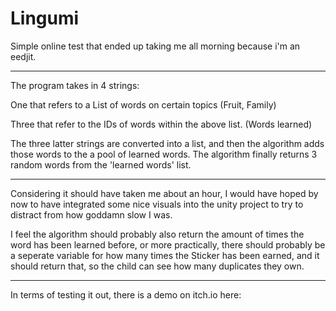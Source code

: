 # Lingumi

Simple online test that ended up taking me all morning because i'm an eedjit.
***
The program takes in 4 strings:

One that refers to a List of words on certain topics (Fruit, Family)

Three that refer to the IDs of words within the above list. (Words learned)

The three latter strings are converted into a list, and then the algorithm adds those words to the a pool of learned words.
The algorithm finally returns 3 random words from the 'learned words' list.
***
Considering it should have taken me about an hour,
I would have hoped by now to have integrated some nice visuals into the unity project to try to distract from how goddamn slow I was.

I feel the algorithm should probably also return the amount of times the word has been learned before,
or more practically, there should probably be a seperate variable for how many times the Sticker has been earned,
and it should return that, so the child can see how many duplicates they own.
***
In terms of testing it out, there is a demo on itch.io here: 

